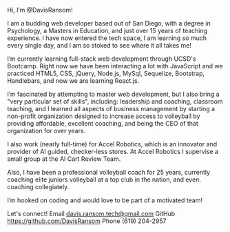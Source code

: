 Hi, I’m @DavisRansom!

I am a budding web developer based out of San Diego, with a degree in Psychology, a Masters in Education, and just over 15 years of teaching experience. I have now entered the tech space, I am learning so much every single day, and I am so stoked to see where it all takes me!

I’m currently learning full-stack web development through UCSD's Bootcamp. Right now we have been interacting a lot with JavaScript and we practiced HTML5, CSS, jQuery, Node.js, MySql, Sequelize, Bootstrap, Handlebars, and now we are learning React.js.

I’m fascinated by attempting to master web development, but I also bring a "very particular set of skills", including: leadership and coaching, classroom teaching, and I learned all aspects of business management by starting a non-profit organization designed to increase access to volleyball by providing affordable, excellent coaching, and being the CEO of that organization for over years. 

I also work (nearly full-time) for Accel Robotics, which is an innovator and provider of AI guided, checker-less stores. At Accel Robotics I supervise a small group at the AI Cart Review Team.

Also, I have been a professional volleyball coach for 25 years, currently coaching elite juniors volleyball at a top club in the nation, and even. coaching collegiately.

I’m hooked on coding and would love to be part of a motivated team!

Let's connect!
Email davis.ransom.tech@gmail.com
GitHub https://github.com/DavisRansom
Phone (619) 204-2957

